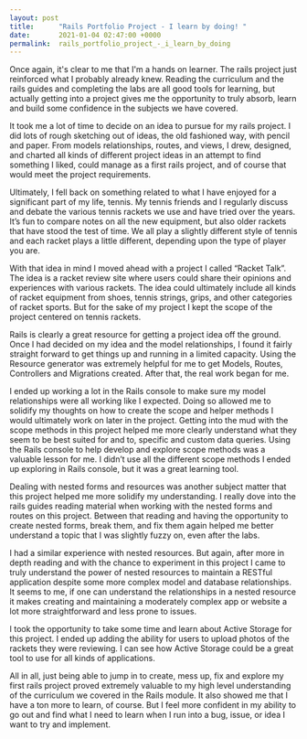 ```yaml
---
layout: post
title:      "Rails Portfolio Project - I learn by doing! "
date:       2021-01-04 02:47:00 +0000
permalink:  rails_portfolio_project_-_i_learn_by_doing
---
```



Once again, it's clear to me that I'm a hands on learner.  The rails project just reinforced what I probably already knew.  Reading the curriculum and the rails guides and completing the labs are all good tools for learning, but actually getting into a project gives me the opportunity to truly absorb, learn and build some confidence in the subjects we have covered.  

It took me a lot of time to decide on an idea to pursue for my rails project.  I did lots of rough sketching out of ideas, the old fashioned way, with pencil and paper.  From models relationships, routes, and views, I drew, designed, and charted all kinds of different project ideas in an attempt to find something I liked, could manage as a first rails project, and of course that would meet the project requirements.

Ultimately, I fell back on something related to what I have enjoyed for a significant part of my life, tennis.  My tennis friends and I regularly discuss and debate the various tennis rackets we use and have tried over the years.  It’s fun to compare notes on all the new equipment, but also older rackets that have stood the test of time. We all play a slightly different style of tennis and each racket plays a little different, depending upon the type of player you are.  

With that idea in mind I moved ahead with a project I called “Racket Talk”.  The idea is a racket review site where users could share their opinions and experiences with various rackets.  The idea could ultimately include all kinds of racket equipment from shoes, tennis strings, grips, and other categories of racket sports.  But for the sake of my project I kept the scope of the project centered on tennis rackets.  

Rails is clearly a great resource for getting a project idea off the ground.  Once I had decided on my idea and the model relationships, I found it fairly straight forward to get things up and running in a limited capacity.  Using the Resource generator was extremely helpful for me to get Models, Routes, Controllers and Migrations created.  After that, the real work began for me.

I ended up working a lot in the Rails console to make sure my model relationships were all working like I expected.  Doing so allowed me to solidify my thoughts on how to create the scope and helper methods I would ultimately work on later in the project.  Getting into the mud with the scope methods in this project helped me more clearly understand what they seem to be best suited for and to, specific and custom data queries.  Using the Rails console to help develop and explore scope methods was a valuable lesson for me.  I didn’t use all the different scope methods I ended up exploring in Rails console, but it was a great learning tool.  

Dealing with nested forms and resources was another subject matter that this project helped me more solidify my understanding.  I really dove into the rails guides reading material when working with the nested forms and routes on this project.  Between that reading and having the opportunity to create nested forms, break them, and fix them again helped me better understand a topic that I was slightly fuzzy on, even after the labs.  

I had a similar experience with nested resources.  But again, after more in depth reading and with the chance to experiment in this project I came to truly understand the power of nested resources to maintain a RESTful application despite some more complex model and database relationships.  It seems to me, if one can understand the relationships in a nested resource it makes creating and maintaining a moderately complex app or website a lot more straightforward and less prone to issues.

I took the opportunity to take some time and learn about Active Storage for this project.  I ended up adding the ability for users to upload photos of the rackets they were reviewing.  I can see how Active Storage could be a great tool to use for all kinds of applications.  

All in all, just being able to jump in to create, mess up, fix and explore my first rails project proved extremely valuable to my high level understanding of the curriculum we covered in the Rails module.  It also showed me that I have a ton more to learn, of course.  But I feel more confident in my ability to go out and find what I need to learn when I run into a bug, issue, or idea I want to try and implement.       

